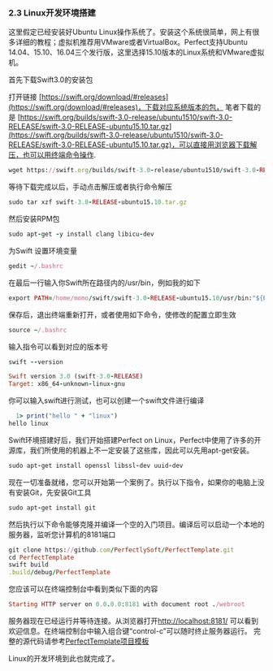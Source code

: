### 2.3 Linux开发环境搭建
这里假定已经安装好Ubuntu Linux操作系统了。安装这个系统很简单，网上有很多详细的教程；虚拟机推荐用VMware或者VirtualBox。Perfect支持Ubuntu 14.04、15.10、16.04三个发行版，这里选择15.10版本的Linux系统和VMware虚拟机。

首先下载Swift3.0的安装包

打开链接 [https://swift.org/download/#releases](https://swift.org/download/#releases)，下载对应系统版本的包，
笔者下载的是 [https://swift.org/builds/swift-3.0-release/ubuntu1510/swift-3.0-RELEASE/swift-3.0-RELEASE-ubuntu15.10.tar.gz](https://swift.org/builds/swift-3.0-release/ubuntu1510/swift-3.0-RELEASE/swift-3.0-RELEASE-ubuntu15.10.tar.gz)，可以直接用浏览器下载解压，也可以用终端命令操作.
```ruby
wget https://swift.org/builds/swift-3.0-release/ubuntu1510/swift-3.0-RELEASE/swift-3.0-RELEASE-ubuntu15.10.tar.gz
```
等待下载完成以后，手动点击解压或者执行命令解压
```ruby
sudo tar xzf swift-3.0-RELEASE-ubuntu15.10.tar.gz 
```
然后安装RPM包
```ruby
sudo apt-get -y install clang libicu-dev
```
为Swift 设置环境变量

```ruby
gedit ~/.bashrc
```
在最后一行输入你Swift所在路径内的/usr/bin，例如我的如下
```ruby
export PATH=/home/momo/swift/swift-3.0-RELEASE-ubuntu15.10/usr/bin:"${PATH}"
```
保存后，退出终端重新打开，或者使用如下命令，使修改的配置立即生效
```ruby
source ~/.bashrc
```

输入指令可以看到对应的版本号
```ruby
swift --version

Swift version 3.0 (swift-3.0-RELEASE)
Target: x86_64-unknown-linux-gnu

```

你可以输入swift进行测试，也可以创建一个swift文件进行编译
```ruby
  1> print("hello " + "linux")
hello linux
```
Swift环境搭建好后，我们开始搭建Perfect on Linux，Perfect中使用了许多的开源库，我们所使用的机器上不一定安装了这些库，因此可以先用apt-get安装。
```ruby
sudo apt-get install openssl libssl-dev uuid-dev
```
现在一切准备就绪，您可以开始第一个案例了。执行以下指令，如果你的电脑上没有安装Git，先安装Git工具
```ruby
sudo apt-get install git

```
然后执行以下命令能够克隆并编译一个空的入门项目。编译后可以启动一个本地的服务器，监听您计算机的8181端口
```ruby
git clone https://github.com/PerfectlySoft/PerfectTemplate.git
cd PerfectTemplate
swift build
.build/debug/PerfectTemplate
```
您应该可以在终端控制台中看到类似下面的内容

```ruby
Starting HTTP server on 0.0.0.0:8181 with document root ./webroot
```
服务器现在已经运行并等待连接。从浏览器打开[http://localhost:8181/](http://localhost:8181/) 可以看到欢迎信息。在终端控制台中输入组合键“control-c”可以随时终止服务器运行。
完整的源代码请参考[PerfectTemplate项目模板](https://github.com/PerfectlySoft/PerfectTemplate)

Linux的开发环境到此也就完成了。







